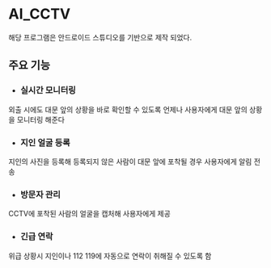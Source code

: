 # AI_CCTV
해당 프로그램은 안드로이드 스튜디오를 기반으로 제작 되었다.

## 주요 기능
- ### 실시간 모니터링 
 외출 시에도 대문 앞의 상황을 바로 확인할 수 있도록 언제나 사용자에게 대문 앞의 상황을 모니터링 해준다
 
- ### 지인 얼굴 등록
지인의 사진을 등록해 등록되지 않은 사람이 대문 앞에 포착될 경우 사용자에게 알림 전송

- ### 방문자 관리
CCTV에 포착된 사람의 얼굴을 캡처해 사용자에게 제공

- ###  긴급 연락
위급 상황시 지인이나 112 119에 자동으로 연락이 취해질 수 있도록 함
